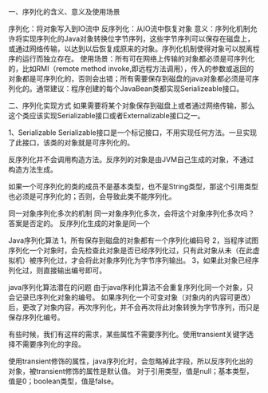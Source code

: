 一、序列化的含义、意义及使用场景 

序列化：将对象写入到IO流中
反序列化：从IO流中恢复对象
意义：序列化机制允许将实现序列化的Java对象转换位字节序列，这些字节序列可以保存在磁盘上，或通过网络传输，以达到以后恢复成原来的对象。序列化机制使得对象可以脱离程序的运行而独立存在。
使用场景：所有可在网络上传输的对象都必须是可序列化的，比如RMI（remote method invoke,即远程方法调用），传入的参数或返回的对象都是可序列化的，否则会出错；所有需要保存到磁盘的java对象都必须是可序列化的。通常建议：程序创建的每个JavaBean类都实现Serializeable接口。

二、序列化实现方式
如果需要将某个对象保存到磁盘上或者通过网络传输，那么这个类应该实现Serializable接口或者Externalizable接口之一。

1、Serializable
Serializable接口是一个标记接口，不用实现任何方法。一旦实现了此接口，该类的对象就是可序列化的。

反序列化并不会调用构造方法。反序列的对象是由JVM自己生成的对象，不通过构造方法生成。

如果一个可序列化的类的成员不是基本类型，也不是String类型，那这个引用类型也必须是可序列化的；否则，会导致此类不能序列化。

同一对象序列化多次的机制
同一对象序列化多次，会将这个对象序列化多次吗？答案是否定的。
反序列化生成的对象是同一个

Java序列化算法
1，所有保存到磁盘的对象都有一个序列化编码号
2，当程序试图序列化一个对象时，会先检查此对象是否已经序列化过，只有此对象从未（在此虚拟机）被序列化过，才会将此对象序列化为字节序列输出。
3，如果此对象已经序列化过，则直接输出编号即可。

java序列化算法潜在的问题
由于java序利化算法不会重复序列化同一个对象，只会记录已序列化对象的编号。
如果序列化一个可变对象（对象内的内容可更改）后，更改了对象内容，再次序列化，并不会再次将此对象转换为字节序列，而只是保存序列化编号。

有些时候，我们有这样的需求，某些属性不需要序列化。使用transient关键字选择不需要序列化的字段。

使用transient修饰的属性，java序列化时，会忽略掉此字段，所以反序列化出的对象，被transient修饰的属性是默认值。
对于引用类型，值是null；基本类型，值是0；boolean类型，值是false。

